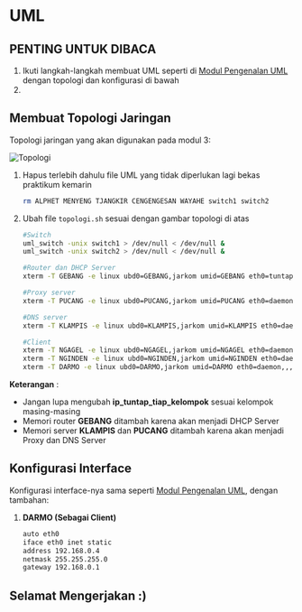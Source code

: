# UML

## PENTING UNTUK DIBACA
1. Ikuti langkah-langkah membuat UML seperti di [Modul Pengenalan UML](https://github.com/udinIMM/Modul-Pengenalan-UML) dengan topologi dan konfigurasi di bawah
2.   

## Membuat Topologi Jaringan

Topologi jaringan yang akan digunakan pada modul 3:

![Topologi](https://github.com/mocatfrio/Jarkom-Modul-3/blob/master/UML/images/topologi.png)

1. Hapus terlebih dahulu file UML yang tidak diperlukan lagi bekas praktikum kemarin
    ```bash
    rm ALPHET MENYENG TJANGKIR CENGENGESAN WAYAHE switch1 switch2
    ```
2. Ubah file ```topologi.sh``` sesuai dengan gambar topologi di atas 

    ```bash
    #Switch
    uml_switch -unix switch1 > /dev/null < /dev/null &
    uml_switch -unix switch2 > /dev/null < /dev/null &

    #Router dan DHCP Server
    xterm -T GEBANG -e linux ubd0=GEBANG,jarkom umid=GEBANG eth0=tuntap,,,'ip_tuntap_tiap_kelompok' eth1=daemon,,,switch1 eth2=daemon,,,switch2 mem=256M &

    #Proxy server
    xterm -T PUCANG -e linux ubd0=PUCANG,jarkom umid=PUCANG eth0=daemon,,,switch1 mem=128M &

    #DNS server
    xterm -T KLAMPIS -e linux ubd0=KLAMPIS,jarkom umid=KLAMPIS eth0=daemon,,,switch1 mem=128M &

    #Client
    xterm -T NGAGEL -e linux ubd0=NGAGEL,jarkom umid=NGAGEL eth0=daemon,,,switch2 mem=96M &
    xterm -T NGINDEN -e linux ubd0=NGINDEN,jarkom umid=NGINDEN eth0=daemon,,,switch2 mem=96M &
    xterm -T DARMO -e linux ubd0=DARMO,jarkom umid=DARMO eth0=daemon,,,switch2 mem=96M &
    ```
**Keterangan** : 
* Jangan lupa mengubah **ip_tuntap_tiap_kelompok** sesuai kelompok masing-masing
* Memori router **GEBANG** ditambah karena akan menjadi DHCP Server
* Memori server **KLAMPIS** dan **PUCANG** ditambah karena akan menjadi Proxy dan DNS Server 

## Konfigurasi Interface
Konfigurasi interface-nya sama seperti [Modul Pengenalan UML](https://github.com/udinIMM/Modul-Pengenalan-UML), dengan tambahan:

1. **DARMO (Sebagai Client)**

    ```bash
    auto eth0
    iface eth0 inet static
    address 192.168.0.4
    netmask 255.255.255.0
    gateway 192.168.0.1
    ```


## Selamat Mengerjakan :)